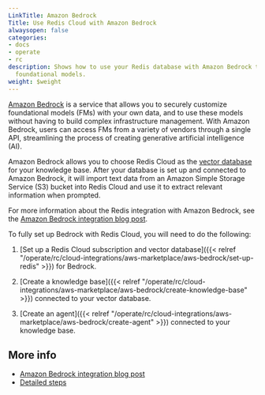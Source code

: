 ```yaml
---
LinkTitle: Amazon Bedrock
Title: Use Redis Cloud with Amazon Bedrock
alwaysopen: false
categories:
- docs
- operate
- rc
description: Shows how to use your Redis database with Amazon Bedrock to customize
  foundational models.
weight: $weight
---
```


[Amazon Bedrock](https://aws.amazon.com/bedrock/) is a service that allows you to securely customize foundational models (FMs) with your own data, and to use these models without having to build complex infrastructure management. With Amazon Bedrock, users can access FMs from a variety of vendors through a single API, streamlining the process of creating generative artificial intelligence (AI).

Amazon Bedrock allows you to choose Redis Cloud as the [vector database](https://redis.com/solutions/use-cases/vector-database/) for your knowledge base. After your database is set up and connected to Amazon Bedrock, it will import text data from an Amazon Simple Storage Service (S3) bucket into Redis Cloud and use it to extract relevant information when prompted.

For more information about the Redis integration with Amazon Bedrock, see the [Amazon Bedrock integration blog post](https://redis.com/blog/amazon-bedrock-integration-with-redis-enterprise/).

To fully set up Bedrock with Redis Cloud, you will need to do the following:

1. [Set up a Redis Cloud subscription and vector database]({{< relref "/operate/rc/cloud-integrations/aws-marketplace/aws-bedrock/set-up-redis" >}}) for Bedrock.

1. [Create a knowledge base]({{< relref "/operate/rc/cloud-integrations/aws-marketplace/aws-bedrock/create-knowledge-base" >}}) connected to your vector database.

1. [Create an agent]({{< relref "/operate/rc/cloud-integrations/aws-marketplace/aws-bedrock/create-agent" >}}) connected to your knowledge base.

## More info

- [Amazon Bedrock integration blog post](https://redis.com/blog/amazon-bedrock-integration-with-redis-enterprise/)
- [Detailed steps](https://github.com/RedisVentures/aws-redis-bedrock-stack/blob/main/README.md)
